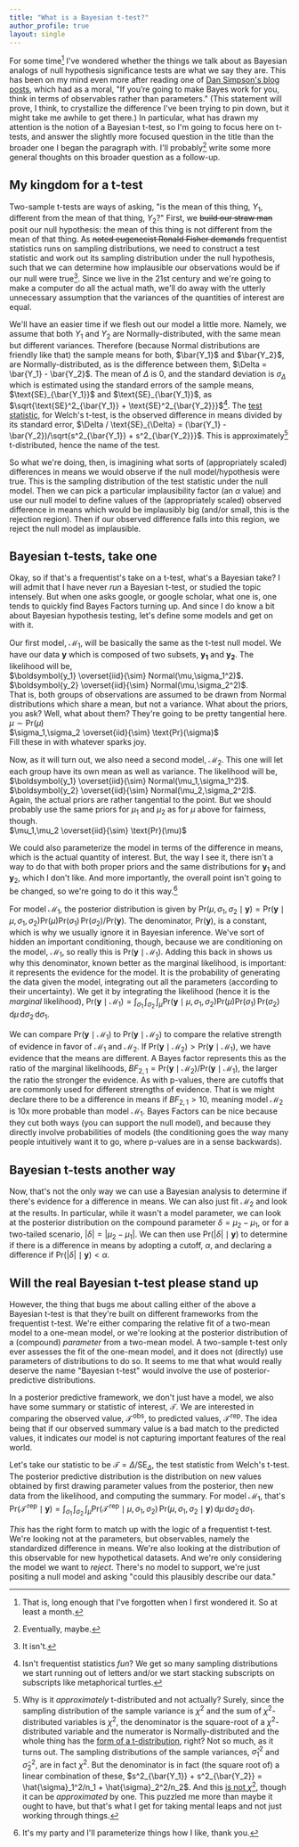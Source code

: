 ```yaml
---
title: "What is a Bayesian t-test?"
author_profile: true
layout: single
---
```


<!-- # What is a Bayesian t-test? -->

For some time[^1] I've wondered whether the things we talk about as Bayesian analogs of null hypothesis significance tests are what we say they are.
This has been on my mind even more after reading one of [Dan Simpson's blog posts](https://dansblog.netlify.app/posts/2022-11-12-robins-ritov/robins-ritov.html), which had as a moral, "If you’re going to make Bayes work for you, think in terms of observables rather than parameters."
(This statement will prove, I think, to crystallize the difference I've been trying to pin down, but it might take me awhile to get there.)
In particular, what has drawn my attention is the notion of a Bayesian t-test, so I'm going to focus here on t-tests, and answer the slightly more focused question in the title than the broader one I began the paragraph with.
I'll probably[^8] write some more general thoughts on this broader question as a follow-up.

## My kingdom for a t-test

Two-sample t-tests are ways of asking, "is the mean of this thing, $Y_1$, different from the mean of that thing, $Y_2$?"
First, we ~~build our straw man~~ posit our null hypothesis: the mean of this thing is not different from the mean of that thing.
As ~~noted eugenecist Ronald Fisher demands~~ frequentist statistics runs on sampling distributions, we need to construct a test statistic and work out its sampling distribution under the null hypothesis, such that we can determine how implausible our observations would be if our null were true[^4].
Since we live in the 21st century and we're going to make a computer do all the actual math, we'll do away with the utterly unnecessary assumption that the variances of the quantities of interest are equal.

We'll have an easier time if we flesh out our model a little more.
Namely, we assume that both $Y_1$ and $Y_2$ are Normally-distributed, with the same mean but different variances.
Therefore (because Normal distributions are friendly like that) the sample means for both, $\bar{Y_1}$ and $\bar{Y_2}$, are Normally-distributed, as is the difference between them, $\Delta = \bar{Y_1} - \bar{Y_2}$.
The mean of $\Delta$ is 0, and the standard deviation is $\sigma_{\Delta}$ which is estimated using the standard errors of the sample means, $\text{SE}_{\bar{Y_1}}$ and $\text{SE}_{\bar{Y_1}}$, as $\sqrt{\text{SE}^2_{\bar{Y_1}} + \text{SE}^2_{\bar{Y_2}}}$[^5]. 
The [test statistic](https://en.wikipedia.org/wiki/Welch%27s_t-test#Calculations), for Welch's t-test, is the observed difference in means divided by its standard error, $\Delta / \text{SE}_{\Delta} = (\bar{Y_1} - \bar{Y_2})/\sqrt{s^2_{\bar{Y_1}} + s^2_{\bar{Y_2}}}$.
This is approximately[^6] t-distributed, hence the name of the test.

So what we're doing, then, is imagining what sorts of (appropriately scaled) differences in means we would observe if the null model/hypothesis were true.
This is the sampling distribution of the test statistic under the null model.
Then we can pick a particular implausibility factor (an $\alpha$ value) and use our null model to define values of the (appropriately scaled) observed difference in means which would be implausibly big (and/or small, this is the rejection region).
Then if our observed difference falls into this region, we reject the null model as implausible.

## Bayesian t-tests, take one
Okay, so if that's a frequentist's take on a t-test, what's a Bayesian take?
I will admit that I have never _run_ a Bayesian t-test, or studied the topic intensely. 
But when one asks google, or google scholar, what one is, one tends to quickly find Bayes Factors turning up.
And since I do know a bit about Bayesian hypothesis testing, let's define some models and get on with it.

Our first model, $\mathcal{M}_1$, will be basically the same as the t-test null model.
We have our data $\boldsymbol{y}$ which is composed of two subsets, $\boldsymbol{y_1}$ and $\boldsymbol{y_2}$.
The likelihood will be,  
$\boldsymbol{y_1} \overset{iid}{\sim} Normal(\mu,\sigma_1^2)$.  
$\boldsymbol{y_2} \overset{iid}{\sim} Normal(\mu,\sigma_2^2)$.  
That is, both groups of observations are assumed to be drawn from Normal distributions which share a mean, but not a variance.
What about the priors, you ask?
Well, what about them? 
They're going to be pretty tangential here.  
$\mu \sim \text{Pr}(\mu)$  
$\sigma_1,\sigma_2 \overset{iid}{\sim} \text{Pr}(\sigma)$  
Fill these in with whatever sparks joy.

Now, as it will turn out, we also need a second model, $\mathcal{M}_2$.
This one will let each group have its own mean as well as variance.
The likelihood will be,  
$\boldsymbol{y_1} \overset{iid}{\sim} Normal(\mu_1,\sigma_1^2)$.  
$\boldsymbol{y_2} \overset{iid}{\sim} Normal(\mu_2,\sigma_2^2)$.  
Again, the actual priors are rather tangential to the point.
But we should probably use the same priors for $\mu_1$ and $\mu_2$ as for $\mu$ above for fairness, though.  
$\mu_1,\mu_2 \overset{iid}{\sim} \text{Pr}(\mu)$

We could also parameterize the model in terms of the difference in means, which is the actual quantity of interest.
But, the way I see it, there isn't a way to do that with both proper priors and the same distributions for $\boldsymbol{y}_1$ and $\boldsymbol{y}_2$, which I don't like.
And more importantly, the overall point isn't going to be changed, so we're going to do it this way.[^7]

For model $\mathcal{M}_1$, the posterior distribution is given by $\text{Pr}(\mu, \sigma_1, \sigma_2 \mid \boldsymbol{y}) = \text{Pr}(\boldsymbol{y} \mid \mu, \sigma_1, \sigma_2) \text{Pr}(\mu) \text{Pr}(\sigma_1)\, \text{Pr}(\sigma_2) / \text{Pr}(\boldsymbol{y})$.
The denominator, $\text{Pr}(\boldsymbol{y})$, is a constant, which is why we usually ignore it in Bayesian inference.
We've sort of hidden an important conditioning, though, because we are conditioning on the model, $\mathcal{M}_1$, so really this is $\text{Pr}(\boldsymbol{y} \mid \mathcal{M}_1)$.
Adding this back in shows us why this denominator, known better as the marginal likelihood, is important: it represents the evidence for the model.
It is the probability of generating the data given the model, integrating out all the parameters (according to their uncertainty).
We get it by integrating the likelihood (hence it is the _marginal_ likelihood), $\text{Pr}(\boldsymbol{y} \mid \mathcal{M}_1) = \int_{\sigma_1}\,\int_{\sigma_2}\, \int_{\mu} \text{Pr}(\boldsymbol{y} \mid \mu, \sigma_1, \sigma_2) \text{Pr}(\mu) \text{Pr}(\sigma_1)\, \text{Pr}(\sigma_2)\, \text{d}\mu\, \text{d}\sigma_2\, \text{d}\sigma_1$.

We can compare $\text{Pr}(\boldsymbol{y} \mid \mathcal{M}_1)$ to $\text{Pr}(\boldsymbol{y} \mid \mathcal{M}_2)$ to compare the relative strength of evidence in favor of $\mathcal{M}_1$ and $\mathcal{M}_2$.
If $\text{Pr}(\boldsymbol{y} \mid \mathcal{M}_2) > \text{Pr}(\boldsymbol{y} \mid \mathcal{M}_1)$, we have evidence that the means are different.
A Bayes factor represents this as the ratio of the marginal likelihoods, $BF_{2,1} = \text{Pr}(\boldsymbol{y} \mid \mathcal{M}_2) / \text{Pr}(\boldsymbol{y} \mid \mathcal{M}_1)$, the larger the ratio the stronger the evidence.
As with p-values, there are cutoffs that are commonly used for different strengths of evidence.
That is we might declare there to be a difference in means if $BF_{2,1} > 10$, meaning model $\mathcal{M}_2$ is 10x more probable than model $\mathcal{M}_1$.
Bayes Factors can be nice because they cut both ways (you can support the null model), and because they directly involve probabilities of models (the conditioning goes the way many people intuitively want it to go, where p-values are in a sense backwards).

## Bayesian t-tests another way
Now, that's not the only way we can use a Bayesian analysis to determine if there's evidence for a difference in means.
We can also just fit $\mathcal{M}_2$ and look at the results.
In particular, while it wasn't a model parameter, we can look at the posterior distribution on the compound parameter $\delta = \mu_2 - \mu_1$, or for a two-tailed scenario, $|\delta| = |\mu_2 - \mu_1|$.
We can then use $\text{Pr}(|\delta| \mid \boldsymbol{y})$ to determine if there is a difference in means by adopting a cutoff, $\alpha$, and declaring a difference if $\text{Pr}(|\delta| \mid \boldsymbol{y}) < \alpha$.

## Will the real Bayesian t-test please stand up
However, the thing that bugs me about calling either of the above a Bayesian t-test is that they're built on different frameworks from the frequentist t-test.
We're either comparing the relative fit of a two-mean model to a one-mean model, or we're looking at the posterior distribution of a (compound) _parameter_ from a two-mean model.
A two-sample t-test only ever assesses the fit of the one-mean model, and it does not (directly) use parameters of distributions to do so.
It seems to me that what would really deserve the name "Bayesian t-test" would involve the use of posterior-predictive distributions.

In a posterior predictive framework, we don't just have a model, we also have some summary or statistic of interest, $\mathcal{T}$.
We are interested in comparing the observed value, $\mathcal{T}^{\,\text{obs}}$, to predicted values, $\mathcal{T}^{\,\text{rep}}$.
The idea being that if our observed summary value is a bad match to the predicted values, it indicates our model is not capturing important features of the real world.

Let's take our statistic to be $\mathcal{T} = \Delta / \text{SE}_{\Delta}$, the test statistic from Welch's t-test.
The posterior predictive distribution is the distribution on new values obtained by first drawing parameter values from the posterior, then new data from the likelihood, and computing the summary.
For model $\mathcal{M}_1$, that's $\text{Pr}(\mathcal{T}^{\,\text{rep}} \mid \boldsymbol{y}) = \int_{\sigma_1}\, \int_{\sigma_2}\, \int_{\mu} \text{Pr}(\mathcal{T}^{\,\text{rep}} \mid \mu, \sigma_1, \sigma_2)\, \text{Pr}(\mu, \sigma_1, \sigma_2 \mid \boldsymbol{y})\, \text{d}\mu\, \text{d}\sigma_2\, \text{d}\sigma_1$.

_This_ has the right form to match up with the logic of a frequentist t-test.
We're looking not at the parameters, but observables, namely the standardized difference in means.
We're also looking at the distribution of this observable for new hypothetical datasets.
And we're only considering the model we want to _reject_.
There's no model to support, we're just positing a null model and asking "could this plausibly describe our data."

[^1]: That is, long enough that I've forgotten when I first wondered it. So at least a month.[^2]
[^2]: Yes, I'm doing footnotes now. I read Douglas Adams at a formative age, I've been reading a lot of Terry Pratchett, and Dan's blog only served to encourage me. My asides will probably be less informative and entertaining than all of theirs.
[^3]: You've been warned.
[^4]: It isn't.
[^5]: Isn't frequentist statistics _fun_? We get so many sampling distributions we start running out of letters and/or we start stacking subscripts on subscripts like metaphorical turtles.
[^6]: Why is it _approximately_ t-distributed and not actually? Surely, since the sampling distribution of the sample variance is $\chi^2$ and the sum of $\chi^2$-distributed variables is $\chi^2$, the denominator is the square-root of a $\chi^2$-distributed variable and the numerator is Normally-distributed and the whole thing has the [form of a t-distribution](https://en.wikipedia.org/wiki/Student%27s_t-distribution#As_the_distribution_of_a_test_statistic), right? Not so much, as it turns out. The sampling distributions of the sample variances, $\hat{\sigma}_1^2$ and $\hat{\sigma}_2^2$, are in fact $\chi^2$. But the denominator is in fact (the square root of) a linear combination of these, $s^2_{\bar{Y_1}} + s^2_{\bar{Y_2}} = \hat{\sigma}_1^2/n_1 + \hat{\sigma}_2^2/n_2$. And this [is not $\chi^2$](https://en.wikipedia.org/wiki/Welch%E2%80%93Satterthwaite_equation), though it can be _approximated_ by one. This puzzled me more than maybe it ought to have, but that's what I get for taking mental leaps and not just working through things.
[^7]: It's my party and I'll parameterize things how I like, thank you.
[^8]: Eventually, maybe.